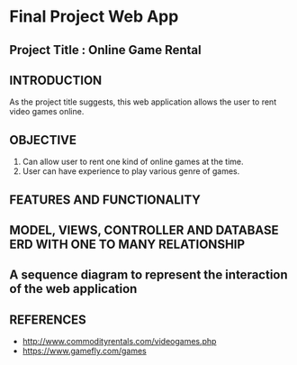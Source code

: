 # Final Project Web App

## Project Title : Online Game Rental

## INTRODUCTION
As the project title suggests, this web application allows the user to rent video games online. 

## OBJECTIVE
1. Can allow user to rent one kind of online games at the time.
2. User can have experience to play various genre of games.

## FEATURES AND FUNCTIONALITY

## MODEL, VIEWS, CONTROLLER AND DATABASE ERD WITH ONE TO MANY RELATIONSHIP

## A sequence	diagram	to	represent	the	interaction	of	the	web	application

## REFERENCES

- http://www.commodityrentals.com/videogames.php
- https://www.gamefly.com/games
